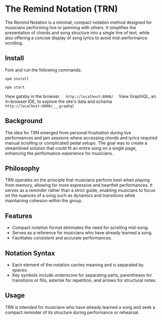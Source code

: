 # The Remind Notation (TRN)

The Remind Notation is a minimal, compact notation method designed for musicians performing live or jamming with others. It simplifies the presentation of chords and song structure into a single line of text, while also offering a concise display of song lyrics to avoid mid-performance scrolling.

## Install

Fork and run the following commands:

``` 
npm install
```

``` 
npm start
```

View gatsby in the browser.
⠀
  ```http://localhost:8000/```
⠀
View GraphiQL, an in-browser IDE, to explore the site's data and schema
⠀
  ```http://localhost:8000/___graphql```

## Background

The idea for TRN emerged from personal frustration during live performances and jam sessions where accessing chords and lyrics required manual scrolling or complicated pedal setups. The goal was to create a streamlined solution that could fit an entire song on a single page, enhancing the performance experience for musicians.

## Philosophy

TRN operates on the principle that musicians perform best when playing from memory, allowing for more expressive and heartfelt performances. It serves as a reminder rather than a strict guide, enabling musicians to focus on the nuances of a song such as dynamics and transitions while maintaining cohesion within the group.

## Features

- Compact notation format eliminates the need for scrolling mid-song.
- Serves as a reference for musicians who have already learned a song.
- Facilitates consistent and accurate performances.

## Notation Syntax

- Each element of the notation carries meaning and is separated by spaces.
- Key symbols include underscore for separating parts, parentheses for transitions or fills, asterisk for repetition, and arrows for structural notes.


## Usage

TRN is intended for musicians who have already learned a song and seek a compact reminder of its structure during performance or rehearsal.

